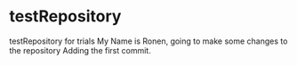 # testRepository
testRepository for trials
My Name is Ronen, going to make some changes to the repository
Adding the first commit.
